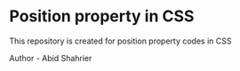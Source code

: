 # Position property in CSS

This repository is created for position property codes in CSS

Author - Abid Shahrier
